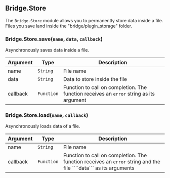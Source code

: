 ## Bridge.Store
The ```Bridge.Store``` module allows you to permanently store data inside a file. 
Files you save land inside the "bridge/plugin_storage" folder.

### Bridge.Store.save(```name```, ```data```, ```callback```)
Asynchronously saves data inside a file.

| Argument | Type | Description
| --- | --- | ---
| name | ```String``` | File name
| data | ```String``` | Data to store inside the file
| callback | ```Function``` | Function to call on completion. The function receives an ```error``` string as its argument

### Bridge.Store.load(```name```, ```callback```)
Asynchronously loads data of a file.

| Argument | Type | Description
| --- | --- | ---
| name | ```String``` | File name
| callback | ```Function``` | Function to call on completion. The function receives an ```error``` string and the file ````data``` as its arguments

